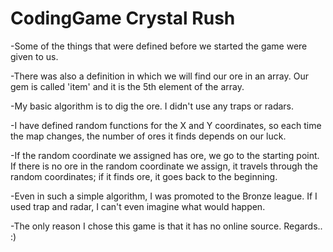 # CodingGame Crystal Rush

-Some of the things that were defined before we started the game were given to us.

-There was also a definition in which we will find our ore in an array. Our gem is called 'item' and it is the 5th element of the array.

-My basic algorithm is to dig the ore. I didn't use any traps or radars.

-I have defined random functions for the X and Y coordinates, so each time the map changes, the number of ores it finds depends on our luck.

-If the random coordinate we assigned has ore, we go to the starting point. If there is no ore in the random coordinate we assign, it travels through the random coordinates; if it finds ore, it goes back to the beginning.

-Even in such a simple algorithm, I was promoted to the Bronze league. If I used trap and radar, I can't even imagine what would happen.

-The only reason I chose this game is that it has no online source. Regards.. :)



